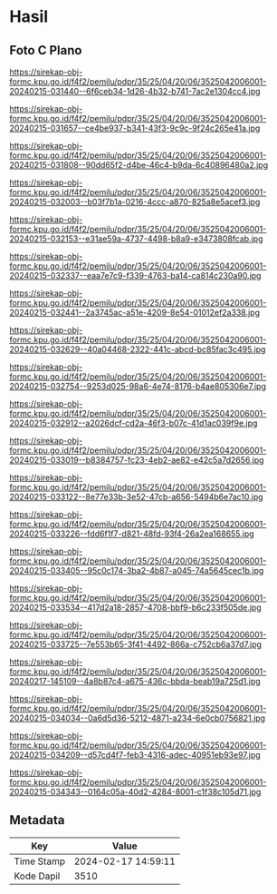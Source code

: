 # Hasil

## Foto C Plano

https://sirekap-obj-formc.kpu.go.id/f4f2/pemilu/pdpr/35/25/04/20/06/3525042006001-20240215-031440--6f6ceb34-1d26-4b32-b741-7ac2e1304cc4.jpg

https://sirekap-obj-formc.kpu.go.id/f4f2/pemilu/pdpr/35/25/04/20/06/3525042006001-20240215-031657--ce4be937-b341-43f3-9c9c-9f24c265e41a.jpg

https://sirekap-obj-formc.kpu.go.id/f4f2/pemilu/pdpr/35/25/04/20/06/3525042006001-20240215-031808--90dd65f2-d4be-46c4-b9da-6c40896480a2.jpg

https://sirekap-obj-formc.kpu.go.id/f4f2/pemilu/pdpr/35/25/04/20/06/3525042006001-20240215-032003--b03f7b1a-0216-4ccc-a870-825a8e5acef3.jpg

https://sirekap-obj-formc.kpu.go.id/f4f2/pemilu/pdpr/35/25/04/20/06/3525042006001-20240215-032153--e31ae59a-4737-4498-b8a9-e3473808fcab.jpg

https://sirekap-obj-formc.kpu.go.id/f4f2/pemilu/pdpr/35/25/04/20/06/3525042006001-20240215-032337--eaa7e7c9-f339-4763-ba14-ca814c230a90.jpg

https://sirekap-obj-formc.kpu.go.id/f4f2/pemilu/pdpr/35/25/04/20/06/3525042006001-20240215-032441--2a3745ac-a51e-4209-8e54-01012ef2a338.jpg

https://sirekap-obj-formc.kpu.go.id/f4f2/pemilu/pdpr/35/25/04/20/06/3525042006001-20240215-032629--40a04468-2322-441c-abcd-bc85fac3c495.jpg

https://sirekap-obj-formc.kpu.go.id/f4f2/pemilu/pdpr/35/25/04/20/06/3525042006001-20240215-032754--9253d025-98a6-4e74-8176-b4ae805306e7.jpg

https://sirekap-obj-formc.kpu.go.id/f4f2/pemilu/pdpr/35/25/04/20/06/3525042006001-20240215-032912--a2026dcf-cd2a-46f3-b07c-41d1ac039f9e.jpg

https://sirekap-obj-formc.kpu.go.id/f4f2/pemilu/pdpr/35/25/04/20/06/3525042006001-20240215-033019--b8384757-fc23-4eb2-ae82-e42c5a7d2656.jpg

https://sirekap-obj-formc.kpu.go.id/f4f2/pemilu/pdpr/35/25/04/20/06/3525042006001-20240215-033122--8e77e33b-3e52-47cb-a656-5494b6e7ac10.jpg

https://sirekap-obj-formc.kpu.go.id/f4f2/pemilu/pdpr/35/25/04/20/06/3525042006001-20240215-033226--fdd6f1f7-d821-48fd-93f4-26a2ea168655.jpg

https://sirekap-obj-formc.kpu.go.id/f4f2/pemilu/pdpr/35/25/04/20/06/3525042006001-20240215-033405--95c0c174-3ba2-4b87-a045-74a5645cec1b.jpg

https://sirekap-obj-formc.kpu.go.id/f4f2/pemilu/pdpr/35/25/04/20/06/3525042006001-20240215-033534--417d2a18-2857-4708-bbf9-b6c233f505de.jpg

https://sirekap-obj-formc.kpu.go.id/f4f2/pemilu/pdpr/35/25/04/20/06/3525042006001-20240215-033725--7e553b65-3f41-4492-866a-c752cb6a37d7.jpg

https://sirekap-obj-formc.kpu.go.id/f4f2/pemilu/pdpr/35/25/04/20/06/3525042006001-20240217-145109--4a8b87c4-a675-436c-bbda-beab19a725d1.jpg

https://sirekap-obj-formc.kpu.go.id/f4f2/pemilu/pdpr/35/25/04/20/06/3525042006001-20240215-034034--0a6d5d36-5212-4871-a234-6e0cb0756821.jpg

https://sirekap-obj-formc.kpu.go.id/f4f2/pemilu/pdpr/35/25/04/20/06/3525042006001-20240215-034209--d57cd4f7-feb3-4316-adec-40951eb93e97.jpg

https://sirekap-obj-formc.kpu.go.id/f4f2/pemilu/pdpr/35/25/04/20/06/3525042006001-20240215-034343--0164c05a-40d2-4284-8001-c1f38c105d71.jpg


## Metadata

| Key        | Value               |
| ---------- | ------------------- |
| Time Stamp | 2024-02-17 14:59:11 |
| Kode Dapil | 3510                |



